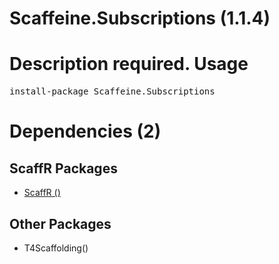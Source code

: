 ﻿Scaffeine.Subscriptions (1.1.4)
======
Description required.
Usage
======
<pre>install-package Scaffeine.Subscriptions</pre>
Dependencies (2)
=====

ScaffR Packages
------
* [ScaffR ()](https://github.com/wcpro/ScaffR/tree/master/src/ScaffR)

Other Packages
------
* T4Scaffolding()
